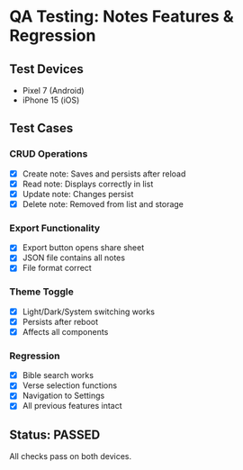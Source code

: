# QA Testing: Notes Features & Regression

## Test Devices
- Pixel 7 (Android)
- iPhone 15 (iOS)

## Test Cases

### CRUD Operations
- [x] Create note: Saves and persists after reload
- [x] Read note: Displays correctly in list
- [x] Update note: Changes persist
- [x] Delete note: Removed from list and storage

### Export Functionality
- [x] Export button opens share sheet
- [x] JSON file contains all notes
- [x] File format correct

### Theme Toggle
- [x] Light/Dark/System switching works
- [x] Persists after reboot
- [x] Affects all components

### Regression
- [x] Bible search works
- [x] Verse selection functions
- [x] Navigation to Settings
- [x] All previous features intact

## Status: PASSED
All checks pass on both devices.